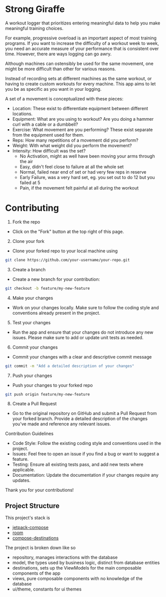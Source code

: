 # Strong Giraffe

A workout logger that prioritizes entering meaningful data to help you make meaningful training choices.

For example, progressive overload is an important aspect of most training programs. If you want to
increase the difficulty of a workout week to week, you need an accurate measure of your performance
that is consistent over time. However, there are ways logging can go awry. 

Although machines can ostensibly be used for the same movement, one might be more difficult than
other for various reasons. 

Instead of recording sets at different machines as the same workout, or having to create custom 
workouts for every machine. This app aims to let you be as specific as you want in your logging. 

A set of a movement is conceptualized with these pieces:
- Location: These exist to differentiate equipment between different locations.
- Equipment: What are you using to workout? Are you doing a hammer curl with a cable or a dumbbell?
- Exercise: What movement are you performing? These exist separate from the equipment used for them.
- Reps: How many repetitions of a movement did you perform?
- Weight: With what weight did you perform the movement?
- Intensity: How difficult was the set?
  - No Activation, might as well have been moving your arms through the air
  - Easy, didn't feel close to failure at all the whole set
  - Normal, failed near end of set or had very few reps in reserve
  - Early Failure, was a very hard set, eg. you set out to do 12 but you failed at 5
  - Pain, if the movement felt painful at all during the workout

# Contributing

1. Fork the repo
  - Click on the "Fork" button at the top right of this page.
2. Clone your fork
  - Clone your forked repo to your local machine using
```bash
git clone https://github.com/your-username/your-repo.git
```
3. Create a branch
  - Create a new branch for your contribution:
```bash
git checkout -b feature/my-new-feature
```
4. Make your changes
  - Work on your changes locally. Make sure to follow the coding style and conventions already present in the project.
5. Test your changes
  - Run the app and ensure that your changes do not introduce any new issues. Please make sure to add or update unit tests as needed.
6. Commit your changes
  - Commit your changes with a clear and descriptive commit message
```bash
git commit -m "Add a detailed description of your changes"
```
7. Push your changes
  - Push your changes to your forked repo
```bash
git push origin feature/my-new-feature
```
8. Create a Pull Request
- Go to the original repository on GitHub and submit a Pull Request from your forked branch. Provide a detailed description of the changes you've made and reference any relevant issues.

Contribution Guidelines
- Code Style: Follow the existing coding style and conventions used in the project.
- Issues: Feel free to open an issue if you find a bug or want to suggest a feature.
- Testing: Ensure all existing tests pass, and add new tests where applicable.
- Documentation: Update the documentation if your changes require any updates.

Thank you for your contributions!

## Project Structure

This project's stack is 
- [jetpack-compose](https://developer.android.com/compose)
- [room](https://developer.android.com/training/data-storage/room)
- [compose-destinations](https://github.com/raamcosta/compose-destinations)

The project is broken down like so
- repository, manages interactions with the database 
- model, the types used by business logic, distinct from database entities
- destinations, sets up the ViewModels for the main composable components of the app 
- views, pure composable components with no knowledge of the database
- ui/theme, constants for ui themes 
